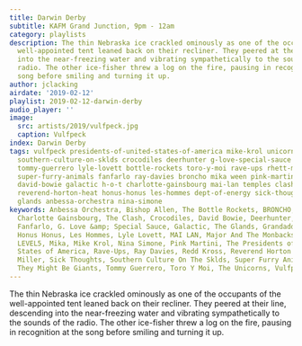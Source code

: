 ```yaml
---
title: Darwin Derby
subtitle: KAFM Grand Junction, 9pm - 12am
category: playlists
description: The thin Nebraska ice crackled ominously as one of the occupants of the
  well-appointed tent leaned back on their recliner. They peered at their line, descending
  into the near-freezing water and vibrating sympathetically to the sounds of the
  radio. The other ice-fisher threw a log on the fire, pausing in recognition at the
  song before smiling and turning it up.
author: jclacking
airdate: '2019-02-12'
playlist: 2019-02-12-darwin-derby
audio_player: ''
image:
  src: artists/2019/vulfpeck.jpg
  caption: Vulfpeck
index: Darwin Derby
tags: vulfpeck presidents-of-united-states-of-america mike-krol unicorns grandaddy
  southern-culture-on-sklds crocodiles deerhunter g-love-special-sauce bronx mark-feldman-s-level5
  tommy-guerrero lyle-lovett bottle-rockets toro-y-moi rave-ups rhett-miller major-monbacks
  super-furry-animals fanfarlo ray-davies broncho mika ween pink-martini bishop-allen
  david-bowie galactic h-o-t charlotte-gainsbourg mai-lan temples clash they-might-be-giants
  reverend-horton-heat honus-honus les-hommes dept-of-energy sick-thoughts redd-kross
  glands anbessa-orchestra nina-simone
keywords: Anbessa Orchestra, Bishop Allen, The Bottle Rockets, BRONCHO, The Bronx,
  Charlotte Gainsbourg, The Clash, Crocodiles, David Bowie, Deerhunter, Dept of Energy,
  Fanfarlo, G. Love &amp; Special Sauce, Galactic, The Glands, Grandaddy, H.O.T.,
  Honus Honus, Les Hommes, Lyle Lovett, MAI LAN, Major And The Monbacks, Mark Feldman&#39;s
  LEVEL5, Mika, Mike Krol, Nina Simone, Pink Martini, The Presidents of The United
  States of America, Rave-Ups, Ray Davies, Redd Kross, Reverend Horton Heat, Rhett
  Miller, Sick Thoughts, Southern Culture On The Sklds, Super Furry Animals, Temples,
  They Might Be Giants, Tommy Guerrero, Toro Y Moi, The Unicorns, Vulfpeck, Ween
---
```

The thin Nebraska ice crackled ominously as one of the occupants of the well-appointed tent leaned back on their recliner. They peered at their line, descending into the near-freezing water and vibrating sympathetically to the sounds of the radio. The other ice-fisher threw a log on the fire, pausing in recognition at the song before smiling and turning it up.
